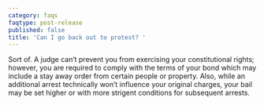 ```yaml
---
category: faqs
faqtype: post-release
published: false
title: 'Can I go back out to protest? '
---
```

Sort of. A judge can’t prevent you from exercising your constitutional rights; however, you are required to comply with the terms of your bond which may include a stay away order from certain people or property. Also, while an additional arrest technically won’t influence your original charges, your bail may be set higher or with more strigent conditions for subsequent arrests.